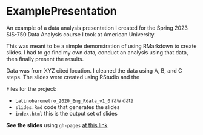# ExamplePresentation
An example of a data analysis presentation I created for the Spring 2023 SIS-750 Data Analysis course I took at American University.

This  was meant to be a simple demonstration of using RMarkdown to create slides. I had to go find my own data, conduct an analysis using that data, then finally present the results.

Data was from XYZ cited location. I cleaned the data using A, B, and C steps. The slides were created using RStudio and the 

Files for the project:
- `Latinobarometro_2020_Eng_Rdata_v1_0` raw data
- `slides.Rmd` code that generates the slides
- `index.html` this is the output set of slides

**See the slides** using `gh-pages` [at this link](https://curtisnedhansen.github.io/ExamplePresentation/).
